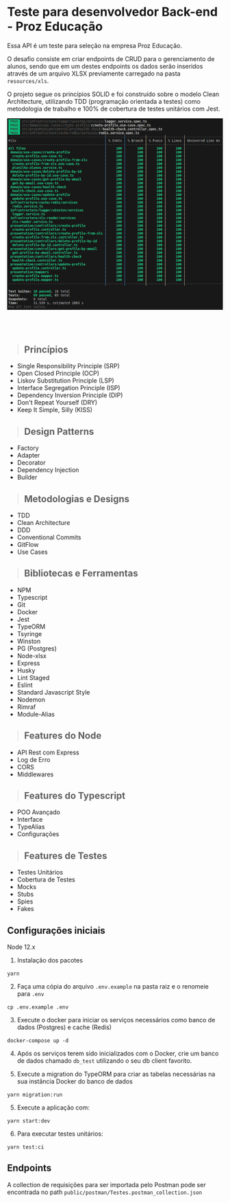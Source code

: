 # **Teste para desenvolvedor Back-end - Proz Educação**


Essa API é um teste para seleção na empresa Proz Educação.

O desafio consiste em criar endpoints de CRUD para o gerenciamento de alunos, sendo que em um destes endpoints os dados serão inseridos através de um arquivo XLSX previamente carregado na pasta `resources/xls`.

O projeto segue os princípios SOLID e foi construído sobre o modelo Clean Architecture, utilizando TDD (programação orientada a testes) como metodologia de trabalho e 100% de cobertura de testes unitários com Jest.

![alt text](./public/img/tdd.png)

<br /><br />

> ## Princípios

* Single Responsibility Principle (SRP)
* Open Closed Principle (OCP)
* Liskov Substitution Principle (LSP)
* Interface Segregation Principle (ISP)
* Dependency Inversion Principle (DIP)
* Don't Repeat Yourself (DRY)
* Keep It Simple, Silly (KISS)

> ## Design Patterns

* Factory
* Adapter
* Decorator
* Dependency Injection
* Builder

> ## Metodologias e Designs

* TDD
* Clean Architecture
* DDD
* Conventional Commits
* GitFlow
* Use Cases

> ## Bibliotecas e Ferramentas

* NPM
* Typescript
* Git
* Docker
* Jest
* TypeORM
* Tsyringe
* Winston
* PG (Postgres)
* Node-xlsx
* Express
* Husky
* Lint Staged
* Eslint
* Standard Javascript Style
* Nodemon
* Rimraf
* Module-Alias

> ## Features do Node

* API Rest com Express
* Log de Erro
* CORS
* Middlewares

> ## Features do Typescript

* POO Avançado
* Interface
* TypeAlias
* Configurações

> ## Features de Testes

* Testes Unitários
* Cobertura de Testes
* Mocks
* Stubs
* Spies
* Fakes

## **Configurações iniciais**

Node 12.x

1. Instalação dos pacotes
```
yarn
```

2. Faça uma cópia do arquivo `.env.example` na pasta raiz e o renomeie para `.env`
```
cp .env.example .env
```

3. Execute o docker para iniciar os serviços necessários como banco de dados (Postgres) e cache (Redis)
```
docker-compose up -d
```

4. Após os serviços terem sido inicializados com o Docker, crie um banco de dados chamado `db_test` utilizando o seu db client favorito.

5. Execute a migration do TypeORM para criar as tabelas necessárias na sua instância Docker do banco de dados
```
yarn migration:run
```

5. Execute a aplicação com:
```
yarn start:dev
```

6. Para executar testes unitários:
```
yarn test:ci
```
## **Endpoints**

A collection de requisições para ser importada pelo Postman pode ser encontrada no path `public/postman/Testes.postman_collection.json`